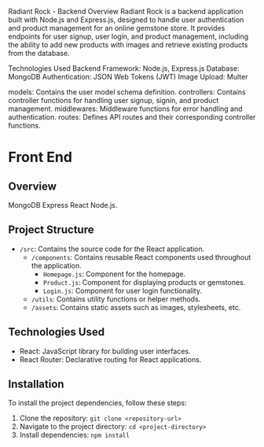 Radiant Rock - Backend
Overview
Radiant Rock is a backend application built with Node.js and Express.js, designed to handle user authentication and product management for an online gemstone store. It provides endpoints for user signup, user login, and product management, including the ability to add new products with images and retrieve existing products from the database.

Technologies Used
Backend Framework: Node.js, Express.js
Database: MongoDB
Authentication: JSON Web Tokens (JWT)
Image Upload: Multer

models: Contains the user model schema definition.
controllers: Contains controller functions for handling user signup, signin, and product management.
middlewares: Middleware functions for error handling and authentication.
routes: Defines API routes and their corresponding controller functions.
 

# Front End 

## Overview
 MongoDB
 Express
 React 
 Node.js.
  

## Project Structure
- `/src`: Contains the source code for the React application.
  - `/components`: Contains reusable React components used throughout the application.
    - `Homepage.js`: Component for the homepage.
    - `Product.js`: Component for displaying products or gemstones.
    - `Login.js`: Component for user login functionality.
  - `/utils`: Contains utility functions or helper methods.
  - `/assets`: Contains static assets such as images, stylesheets, etc.

## Technologies Used
- React: JavaScript library for building user interfaces.
- React Router: Declarative routing for React applications.



## Installation
To install the project dependencies, follow these steps:
1. Clone the repository: `git clone <repository-url>`
2. Navigate to the project directory: `cd <project-directory>`
3. Install dependencies: `npm install`



    
